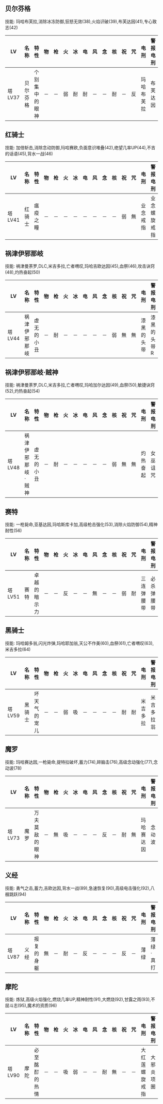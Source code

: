 ## 贝尔芬格

技能: 玛哈布芙拉,消除冰冻防御,狂怒无效(38),火焰识破(39),布芙达因(41),专心致志(42)

| LV   | 名称 | 特性 | 物   | 枪   | 火   | 冰   | 电   | 风   | 念   | 核   | 祝   | 咒   | 电刑 | 警报电刑 | 装备类型 |
| ---- | ---- | ---- | ---- | ---- | ---- | ---- | ---- | ---- | ---- | ---- | ---- | ---- | ---- | -------- | -------- |
|塔LV37|贝尔芬格|个别集中的眼神|－|－|弱|耐|耐|－|－|耐|－|反|玛哈布芙拉|布芙达因|技能卡|

## 红骑士

技能: 加倍斩击,消除念动防御,玛哈赛欧,负面意识堆叠(42),绝望几率UP(44),不吉的话语(45),背水一战(46)

| LV   | 名称 | 特性 | 物   | 枪   | 火   | 冰   | 电   | 风   | 念   | 核   | 祝   | 咒   | 电刑 | 警报电刑 | 装备类型 |
| ---- | ---- | ---- | ---- | ---- | ---- | ---- | ---- | ---- | ---- | ---- | ---- | ---- | ---- | -------- | -------- |
|塔LV41|红骑士|瘟疫之瞳|－|－|－|－|－|－|－|－|弱|無|业念戒指|业念螺旋戒指|饰品|

## 祸津伊邪那岐

技能: 祸津曼荼罗,DLC,米吉多拉,亡者喟叹,玛哈吉欧达因(45),血祭(46),攻击诀窍(48),灼热奋起(50)

| LV   | 名称 | 特性 | 物   | 枪   | 火   | 冰   | 电   | 风   | 念   | 核   | 祝   | 咒   | 电刑 | 警报电刑 | 装备类型 |
| ---- | ---- | ---- | ---- | ---- | ---- | ---- | ---- | ---- | ---- | ---- | ---- | ---- | ---- | -------- | -------- |
|塔LV44|祸津伊邪那岐|虚无的小丑|－|耐|－|－|－|－|－|弱|無|無|漆黑的头带|漆黑的头带R|饰品|

## 祸津伊邪那岐·贼神

技能: 祸津曼荼罗,DLC,米吉多拉,亡者喟叹,玛哈加尔达因(49),血祭(50),敏捷诀窍(52),灼热奋起(54)

| LV   | 名称 | 特性 | 物   | 枪   | 火   | 冰   | 电   | 风   | 念   | 核   | 祝   | 咒   | 电刑 | 警报电刑 | 装备类型 |
| ---- | ---- | ---- | ---- | ---- | ---- | ---- | ---- | ---- | ---- | ---- | ---- | ---- | ---- | -------- | -------- |
|塔LV48|祸津伊邪那岐·贼神|虚无的小丑|－|耐|－|－|－|－|－|弱|無|無|灼热奋起|女巫诅咒|技能卡|

## 赛特

技能: 一枪毙命,亚基达因,玛哈斯库卡加,高级枪击强化(53),消除火焰防御(54),精神耐性(56)

| LV   | 名称 | 特性 | 物   | 枪   | 火   | 冰   | 电   | 风   | 念   | 核   | 祝   | 咒   | 电刑 | 警报电刑 | 装备类型 |
| ---- | ---- | ---- | ---- | ---- | ---- | ---- | ---- | ---- | ---- | ---- | ---- | ---- | ---- | -------- | -------- |
|塔LV51|赛特|卓越的暗示力|－|－|反|－|－|無|－|－|弱|耐|三连弹腰带|必杀弹腰带|饰品|

## 黑骑士

技能: 玛哈姆多翁,闪光炸弹,玛哈耶加翁,天公不作美(60),血祭(61),亡者喟叹(63),米吉多拉(64)

| LV   | 名称 | 特性 | 物   | 枪   | 火   | 冰   | 电   | 风   | 念   | 核   | 祝   | 咒   | 电刑 | 警报电刑 | 装备类型 |
| ---- | ---- | ---- | ---- | ---- | ---- | ---- | ---- | ---- | ---- | ---- | ---- | ---- | ---- | -------- | -------- |
|塔LV59|黑骑士|坏天气的宠儿|－|－|弱|吸|－|－|－|－|耐|耐|米吉多拉|米吉多拉翁|技能卡|

## 魔罗

技能: 玛哈赛达因,一枪毙命,提特拉破坏,蓄力(74),碎脑击(76),高级念动强化(77),念动波(78)

| LV   | 名称 | 特性 | 物   | 枪   | 火   | 冰   | 电   | 风   | 念   | 核   | 祝   | 咒   | 电刑 | 警报电刑 | 装备类型 |
| ---- | ---- | ---- | ---- | ---- | ---- | ---- | ---- | ---- | ---- | ---- | ---- | ---- | ---- | -------- | -------- |
|塔LV73|魔罗|万夫莫敌的眼神|－|無|吸|－|－|－|反|－|耐|無|玛哈赛达因|念动波|技能卡|

## 义经

技能: 勇气之击,蓄力,吉欧达因,背水一战(89),急速恢复(90),高级电击强化(92),八艘跳跃(94)

| LV   | 名称 | 特性 | 物   | 枪   | 火   | 冰   | 电   | 风   | 念   | 核   | 祝   | 咒   | 电刑 | 警报电刑 | 装备类型 |
| ---- | ---- | ---- | ---- | ---- | ---- | ---- | ---- | ---- | ---- | ---- | ---- | ---- | ---- | -------- | -------- |
|塔LV87|义经|报复的身躯|無|－|耐|－|反|－|－|－|反|－|薄绿|薄绿·真打|祐介近战|

## 摩陀

技能: 炼狱,高级火焰强化,燃烧几率UP,精神耐性(91),大燃烧(92),甘露之雨(93),不屈斗志(95),魔术的资质(96)

| LV   | 名称 | 特性 | 物   | 枪   | 火   | 冰   | 电   | 风   | 念   | 核   | 祝   | 咒   | 电刑 | 警报电刑 | 装备类型 |
| ---- | ---- | ---- | ---- | ---- | ---- | ---- | ---- | ---- | ---- | ---- | ---- | ---- | ---- | -------- | -------- |
|塔LV90|摩陀|必至酩酊的热情|－|－|吸|弱|－|－|耐|無|－|－|大红莲螺旋戒指|大邪炎项圈|饰品|

